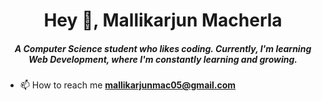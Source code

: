 <h1 align="center">Hey 👋, Mallikarjun Macherla</h1>
<h5 align="center">A Computer Science student who likes coding. Currently, I'm learning Web Development, where I'm constantly learning and growing.</h3>

- 📫 How to reach me **mallikarjunmac05@gmail.com**
